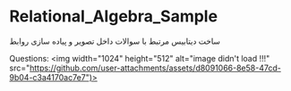 # Relational_Algebra_Sample
ساخت دیتابیس مرتبط با سوالات داخل تصویر و پیاده سازی روابط

Questions:
<img width="1024" height="512" alt="image didn't load !!!" src="https://github.com/user-attachments/assets/d8091066-8e58-47cd-9b04-c3a4170ac7e7")>
